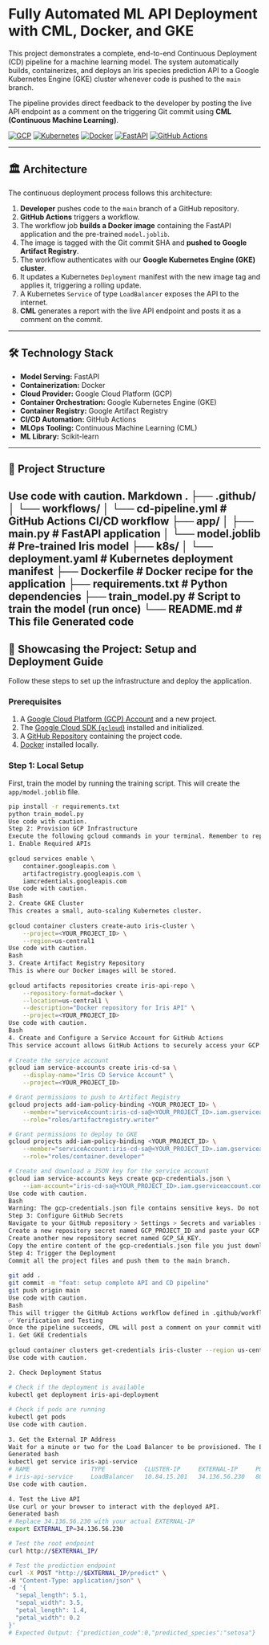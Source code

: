 # Fully Automated ML API Deployment with CML, Docker, and GKE

This project demonstrates a complete, end-to-end Continuous Deployment (CD) pipeline for a machine learning model. The system automatically builds, containerizes, and deploys an Iris species prediction API to a Google Kubernetes Engine (GKE) cluster whenever code is pushed to the `main` branch.

The pipeline provides direct feedback to the developer by posting the live API endpoint as a comment on the triggering Git commit using **CML (Continuous Machine Learning)**.

[![GCP](https://img.shields.io/badge/GCP-Google_Cloud-4285F4?logo=google-cloud)](https://cloud.google.com/)
[![Kubernetes](https://img.shields.io/badge/Kubernetes-326CE5?logo=kubernetes&logoColor=white)](https://kubernetes.io/)
[![Docker](https://img.shields.io/badge/Docker-2496ED?logo=docker&logoColor=white)](https://www.docker.com/)
[![FastAPI](https://img.shields.io/badge/FastAPI-009688?logo=fastapi&logoColor=white)](https://fastapi.tiangolo.com/)
[![GitHub Actions](https://img.shields.io/badge/GitHub_Actions-2088FF?logo=github-actions&logoColor=white)](https://github.com/features/actions)

---

## 🏛️ Architecture

The continuous deployment process follows this architecture:

1.  **Developer** pushes code to the `main` branch of a GitHub repository.
2.  **GitHub Actions** triggers a workflow.
3.  The workflow job **builds a Docker image** containing the FastAPI application and the pre-trained `model.joblib`.
4.  The image is tagged with the Git commit SHA and **pushed to Google Artifact Registry**.
5.  The workflow authenticates with our **Google Kubernetes Engine (GKE) cluster**.
6.  It updates a Kubernetes `Deployment` manifest with the new image tag and applies it, triggering a rolling update.
7.  A Kubernetes `Service` of type `LoadBalancer` exposes the API to the internet.
8.  **CML** generates a report with the live API endpoint and posts it as a comment on the commit.

 <!-- You can create and host your own diagram image -->

---

## 🛠️ Technology Stack

*   **Model Serving:** FastAPI
*   **Containerization:** Docker
*   **Cloud Provider:** Google Cloud Platform (GCP)
*   **Container Orchestration:** Google Kubernetes Engine (GKE)
*   **Container Registry:** Google Artifact Registry
*   **CI/CD Automation:** GitHub Actions
*   **MLOps Tooling:** Continuous Machine Learning (CML)
*   **ML Library:** Scikit-learn

---

## 📂 Project Structure
Use code with caution.
Markdown
.
├── .github/
│ └── workflows/
│ └── cd-pipeline.yml # GitHub Actions CI/CD workflow
├── app/
│ ├── main.py # FastAPI application
│ └── model.joblib # Pre-trained Iris model
├── k8s/
│ └── deployment.yaml # Kubernetes deployment manifest
├── Dockerfile # Docker recipe for the application
├── requirements.txt # Python dependencies
├── train_model.py # Script to train the model (run once)
└── README.md # This file
Generated code
---

## 🚀 Showcasing the Project: Setup and Deployment Guide

Follow these steps to set up the infrastructure and deploy the application.

### Prerequisites

1.  A [Google Cloud Platform (GCP) Account](https://cloud.google.com/) and a new project.
2.  The [Google Cloud SDK (`gcloud`)](https://cloud.google.com/sdk/docs/install) installed and initialized.
3.  A [GitHub Repository](https://github.com/new) containing the project code.
4.  [Docker](https://www.docker.com/products/docker-desktop/) installed locally.

### Step 1: Local Setup

First, train the model by running the training script. This will create the `app/model.joblib` file.

```bash
pip install -r requirements.txt
python train_model.py
Use code with caution.
Step 2: Provision GCP Infrastructure
Execute the following gcloud commands in your terminal. Remember to replace <YOUR_PROJECT_ID> with your actual GCP Project ID.
1. Enable Required APIs
 
gcloud services enable \
    container.googleapis.com \
    artifactregistry.googleapis.com \
    iamcredentials.googleapis.com
Use code with caution.
Bash
2. Create GKE Cluster
This creates a small, auto-scaling Kubernetes cluster.
 
gcloud container clusters create-auto iris-cluster \
    --project=<YOUR_PROJECT_ID> \
    --region=us-central1
Use code with caution.
Bash
3. Create Artifact Registry Repository
This is where our Docker images will be stored.
 
gcloud artifacts repositories create iris-api-repo \
    --repository-format=docker \
    --location=us-central1 \
    --description="Docker repository for Iris API" \
    --project=<YOUR_PROJECT_ID>
Use code with caution.
Bash
4. Create and Configure a Service Account for GitHub Actions
This service account allows GitHub Actions to securely access your GCP resources.
 
# Create the service account
gcloud iam service-accounts create iris-cd-sa \
    --display-name="Iris CD Service Account" \
    --project=<YOUR_PROJECT_ID>

# Grant permissions to push to Artifact Registry
gcloud projects add-iam-policy-binding <YOUR_PROJECT_ID> \
    --member="serviceAccount:iris-cd-sa@<YOUR_PROJECT_ID>.iam.gserviceaccount.com" \
    --role="roles/artifactregistry.writer"

# Grant permissions to deploy to GKE
gcloud projects add-iam-policy-binding <YOUR_PROJECT_ID> \
    --member="serviceAccount:iris-cd-sa@<YOUR_PROJECT_ID>.iam.gserviceaccount.com" \
    --role="roles/container.developer"

# Create and download a JSON key for the service account
gcloud iam service-accounts keys create gcp-credentials.json \
    --iam-account="iris-cd-sa@<YOUR_PROJECT_ID>.iam.gserviceaccount.com"
Use code with caution.
Bash
Warning: The gcp-credentials.json file contains sensitive keys. Do not commit this file to your repository.
Step 3: Configure GitHub Secrets
Navigate to your GitHub repository > Settings > Secrets and variables > Actions.
Create a new repository secret named GCP_PROJECT_ID and paste your GCP Project ID as the value.
Create another new repository secret named GCP_SA_KEY.
Copy the entire content of the gcp-credentials.json file you just downloaded and paste it into the value field for GCP_SA_KEY.
Step 4: Trigger the Deployment
Commit all the project files and push them to the main branch.
 
git add .
git commit -m "feat: setup complete API and CD pipeline"
git push origin main
Use code with caution.
Bash
This will trigger the GitHub Actions workflow defined in .github/workflows/cd-pipeline.yml. You can monitor its progress in the "Actions" tab of your repository.
✅ Verification and Testing
Once the pipeline succeeds, CML will post a comment on your commit with the public IP address. You can also retrieve it manually.
1. Get GKE Credentials
 
gcloud container clusters get-credentials iris-cluster --region us-central1
Use code with caution.
 
2. Check Deployment Status
 
# Check if the deployment is available
kubectl get deployment iris-api-deployment

# Check if pods are running
kubectl get pods
Use code with caution.
 
3. Get the External IP Address
Wait for a minute or two for the Load Balancer to be provisioned. The EXTERNAL-IP will change from <pending> to an IP address.
Generated bash
kubectl get service iris-api-service
# NAME                 TYPE           CLUSTER-IP     EXTERNAL-IP     PORT(S)        AGE
# iris-api-service     LoadBalancer   10.84.15.201   34.136.56.230   80:30886/TCP   2m
Use code with caution.
 
4. Test the Live API
Use curl or your browser to interact with the deployed API.
Generated bash
# Replace 34.136.56.230 with your actual EXTERNAL-IP
export EXTERNAL_IP=34.136.56.230

# Test the root endpoint
curl http://$EXTERNAL_IP/

# Test the prediction endpoint
curl -X POST "http://$EXTERNAL_IP/predict" \
-H "Content-Type: application/json" \
-d '{
  "sepal_length": 5.1,
  "sepal_width": 3.5,
  "petal_length": 1.4,
  "petal_width": 0.2
}'
# Expected Output: {"prediction_code":0,"predicted_species":"setosa"}


